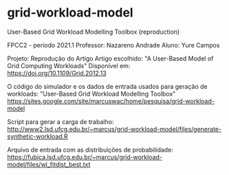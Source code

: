 # grid-workload-model
User-Based Grid Workload Modelling Toolbox (reproduction)

FPCC2 - período 2021.1
Professor: Nazareno Andrade
Aluno: Yure Campos

Projeto: Reprodução do Artigo 
Artigo escolhido: "A User-Based Model of Grid Computing Workloads"
Disponível em: https://doi.org/10.1109/Grid.2012.13


O código do simulador e os dados de entrada usados para geração de workloads:
"User-Based Grid Workload Modelling Toolbox"
https://sites.google.com/site/marcuswac/home/pesquisa/grid-workload-model


Script para gerar a carga de trabalho:
http://www2.lsd.ufcg.edu.br/~marcus/grid-workload-model/files/generate-synthetic-workload.R


Arquivo de entrada com as distribuições de probabilidade:
https://fubica.lsd.ufcg.edu.br/~marcus/grid-workload-model/files/wl_fitdist_best.txt
